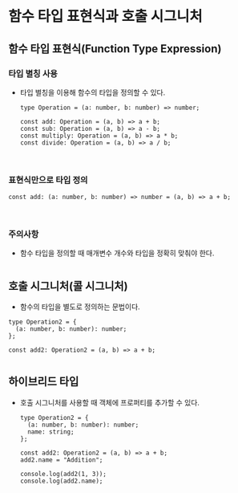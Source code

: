 # 함수 타입 표현식과 호출 시그니처

## 함수 타입 표현식(Function Type Expression)

### 타입 별칭 사용

- 타입 별칭을 이용해 함수의 타입을 정의할 수 있다.

  ```tsx
  type Operation = (a: number, b: number) => number;
  
  const add: Operation = (a, b) => a + b;
  const sub: Operation = (a, b) => a - b;
  const multiply: Operation = (a, b) => a * b;
  const divide: Operation = (a, b) => a / b;
  ```

<br />

### 표현식만으로 타입 정의

```tsx
const add: (a: number, b: number) => number = (a, b) => a + b;
```

<br />

### 주의사항

- 함수 타입을 정의할 때 매개변수 개수와 타입을 정확히 맞춰야 한다.

# 

## 호출 시그니처(콜 시그니처)

- 함수의 타입을 별도로 정의하는 문법이다.

```tsx
type Operation2 = {
  (a: number, b: number): number;
};

const add2: Operation2 = (a, b) => a + b;
```

# 

## 하이브리드 타입

- 호출 시그니처를 사용할 때 객체에 프로퍼티를 추가할 수 있다.

  ```tsx
  type Operation2 = {
    (a: number, b: number): number;
    name: string;
  };
  
  const add2: Operation2 = (a, b) => a + b;
  add2.name = "Addition";
  
  console.log(add2(1, 3));
  console.log(add2.name);
  ```

